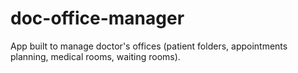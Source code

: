 # doc-office-manager
App built to manage doctor's offices (patient folders, appointments planning, medical rooms, waiting rooms).
